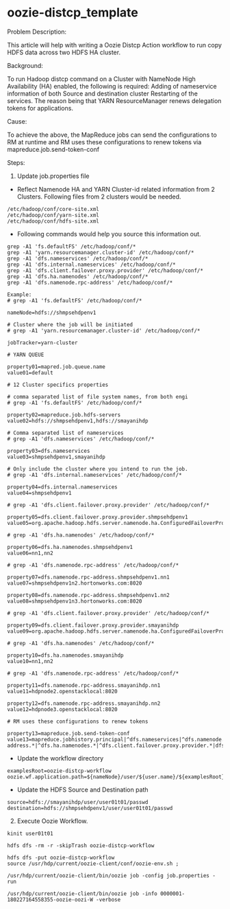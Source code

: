 # oozie-distcp_template

Problem Description:

This article will help with writing a Oozie Distcp Action workflow to run copy HDFS data across two HDFS HA cluster.

Background:

To run Hadoop distcp command on a Cluster with NameNode High Availability (HA) enabled, the following is required:
Adding of nameservice information of both Source and destination cluster
Restarting of the services.
The reason being that YARN ResourceManager renews delegation tokens for applications.

Cause:

To achieve the above, the MapReduce jobs can send the configurations to RM at runtime and RM uses these configurations to renew tokens via mapreduce.job.send-token-conf

Steps:

1. Update job.properties file

* Reflect Namenode HA and YARN Cluster-id related information from 2 Clusters.
Following files from 2 clusters would be needed.

```
/etc/hadoop/conf/core-site.xml
/etc/hadoop/conf/yarn-site.xml
/etc/hadoop/conf/hdfs-site.xml
```

* Following commands would help you source this information out.

```
grep -A1 'fs.defaultFS' /etc/hadoop/conf/*
grep -A1 'yarn.resourcemanager.cluster-id' /etc/hadoop/conf/*
grep -A1 'dfs.nameservices' /etc/hadoop/conf/*
grep -A1 'dfs.internal.nameservices' /etc/hadoop/conf/*
grep -A1 'dfs.client.failover.proxy.provider' /etc/hadoop/conf/*
grep -A1 'dfs.ha.namenodes' /etc/hadoop/conf/*
grep -A1 'dfs.namenode.rpc-address' /etc/hadoop/conf/*
```

```
Example:
# grep -A1 'fs.defaultFS' /etc/hadoop/conf/*

nameNode=hdfs://shmpsehdpenv1

# Cluster where the job will be initiated
# grep -A1 'yarn.resourcemanager.cluster-id' /etc/hadoop/conf/*

jobTracker=yarn-cluster

# YARN QUEUE 

property01=mapred.job.queue.name
value01=default

# 12 Cluster specifics properties 

# comma separated list of file system names, from both engi
# grep -A1 'fs.defaultFS' /etc/hadoop/conf/*

property02=mapreduce.job.hdfs-servers
value02=hdfs://shmpsehdpenv1,hdfs://smayanihdp

# Comma separated list of nameservices
# grep -A1 'dfs.nameservices' /etc/hadoop/conf/*

property03=dfs.nameservices
value03=shmpsehdpenv1,smayanihdp

# Only include the cluster where you intend to run the job.
# grep -A1 'dfs.internal.nameservices' /etc/hadoop/conf/*

property04=dfs.internal.nameservices
value04=shmpsehdpenv1

# grep -A1 'dfs.client.failover.proxy.provider' /etc/hadoop/conf/*

property05=dfs.client.failover.proxy.provider.shmpsehdpenv1
value05=org.apache.hadoop.hdfs.server.namenode.ha.ConfiguredFailoverProxyProvider

# grep -A1 'dfs.ha.namenodes' /etc/hadoop/conf/*

property06=dfs.ha.namenodes.shmpsehdpenv1
value06=nn1,nn2

# grep -A1 'dfs.namenode.rpc-address' /etc/hadoop/conf/*

property07=dfs.namenode.rpc-address.shmpsehdpenv1.nn1
value07=shmpsehdpenv1n2.hortonworks.com:8020

property08=dfs.namenode.rpc-address.shmpsehdpenv1.nn2
value08=shmpsehdpenv1n3.hortonworks.com:8020

# grep -A1 'dfs.client.failover.proxy.provider' /etc/hadoop/conf/*

property09=dfs.client.failover.proxy.provider.smayanihdp
value09=org.apache.hadoop.hdfs.server.namenode.ha.ConfiguredFailoverProxyProvider

# grep -A1 'dfs.ha.namenodes' /etc/hadoop/conf/*

property10=dfs.ha.namenodes.smayanihdp
value10=nn1,nn2

# grep -A1 'dfs.namenode.rpc-address' /etc/hadoop/conf/*

property11=dfs.namenode.rpc-address.smayanihdp.nn1
value11=hdpnode2.openstacklocal:8020

property12=dfs.namenode.rpc-address.smayanihdp.nn2
value12=hdpnode3.openstacklocal:8020

# RM uses these configurations to renew tokens

property13=mapreduce.job.send-token-conf
value13=mapreduce.jobhistory.principal|^dfs.nameservices|^dfs.namenode.rpc-address.*|^dfs.ha.namenodes.*|^dfs.client.failover.proxy.provider.*|dfs.namenode.kerberos.principal
```

* Update the workflow directory

```
examplesRoot=oozie-distcp-workflow
oozie.wf.application.path=${nameNode}/user/${user.name}/${examplesRoot}/workflow.xml
```

* Update the HDFS Source and Destination path

```
source=hdfs://smayanihdp/user/user01t01/passwd
destination=hdfs://shmpsehdpenv1/user/user01t01/passwd
```

2. Execute Oozie Workflow.

```
kinit user01t01

hdfs dfs -rm -r -skipTrash oozie-distcp-workflow
 
hdfs dfs -put oozie-distcp-workflow
source /usr/hdp/current/oozie-client/conf/oozie-env.sh ; 

/usr/hdp/current/oozie-client/bin/oozie job -config job.properties -run

/usr/hdp/current/oozie-client/bin/oozie job -info 0000001-180227164558355-oozie-oozi-W -verbose
```
